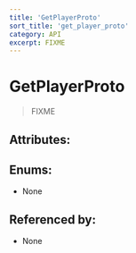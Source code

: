 ```yaml
---
title: 'GetPlayerProto'
sort_title: 'get_player_proto'
category: API
excerpt: FIXME
---
```


# GetPlayerProto

> FIXME

## Attributes:


## Enums:

- None

## Referenced by:

- None
